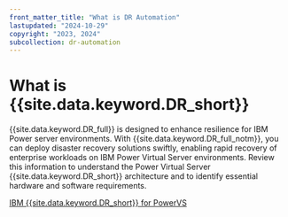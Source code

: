 ```yaml
---
front_matter_title: "What is DR Automation"
lastupdated: "2024-10-29"
copyright: "2023, 2024"
subcollection: dr-automation
---
```

# What is {{site.data.keyword.DR_short}}

{{site.data.keyword.DR_full}} is designed to enhance resilience for IBM Power server environments. With {{site.data.keyword.DR_full_notm}}, you can deploy disaster recovery solutions swiftly, enabling rapid recovery of enterprise workloads on IBM Power Virtual Server environments.
Review this information to understand the Power Virtual Server {{site.data.keyword.DR_short}} architecture and to identify essential hardware and software requirements.

[IBM {{site.data.keyword.DR_short}} for PowerVS](/docs/dr-automation-powervs?topic=dr-automation-powervs-architecture-for-ibm-power-virtual-server-dr-automation)
